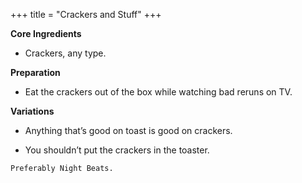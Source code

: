 +++
title = "Crackers and Stuff"
+++

**Core Ingredients**

- Crackers, any type.

**Preparation**

- Eat the crackers out of the box while watching bad reruns on TV.

**Variations**

- Anything that’s good on toast is good on crackers.

- You shouldn’t put the crackers in the toaster.

```
Preferably Night Beats.
```
